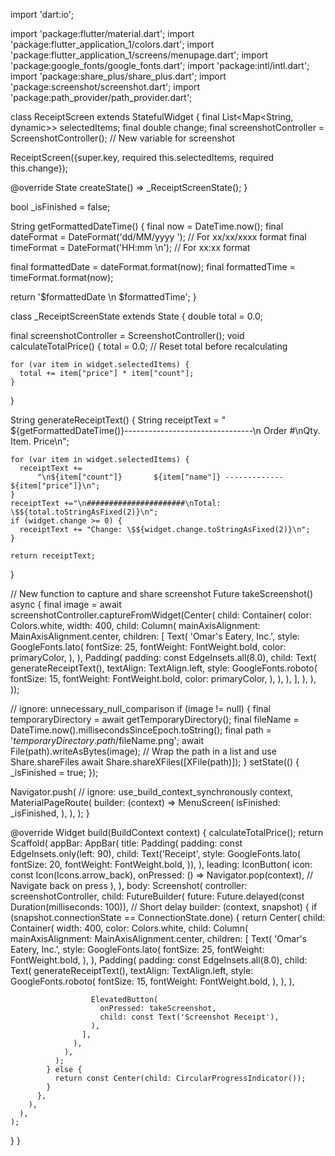 import 'dart:io';

import 'package:flutter/material.dart';
import 'package:flutter_application_1/colors.dart';
import 'package:flutter_application_1/screens/menupage.dart';
import 'package:google_fonts/google_fonts.dart';
import 'package:intl/intl.dart';
import 'package:share_plus/share_plus.dart';
import 'package:screenshot/screenshot.dart';
import 'package:path_provider/path_provider.dart';

class ReceiptScreen extends StatefulWidget {
  final List<Map<String, dynamic>> selectedItems;
  final double change;
  final screenshotController = ScreenshotController();
   // New variable for screenshot

  ReceiptScreen({super.key, required this.selectedItems, required this.change});

  @override
  State<ReceiptScreen> createState() => _ReceiptScreenState();
}

bool _isFinished = false;


String getFormattedDateTime() {
  final now = DateTime.now();
  final dateFormat = DateFormat('dd/MM/yyyy '); // For xx/xx/xxxx format
  final timeFormat = DateFormat('HH:mm \n'); // For xx:xx format

  final formattedDate = dateFormat.format(now);
  final formattedTime = timeFormat.format(now);

  return '$formattedDate \n                 $formattedTime';
}

class _ReceiptScreenState extends State<ReceiptScreen> {
  double total = 0.0;
  
  final screenshotController = ScreenshotController(); 
  void calculateTotalPrice() {
    total = 0.0; // Reset total before recalculating

    for (var item in widget.selectedItems) {
      total += item["price"] * item["count"];
    }
  }


  String generateReceiptText() {
    String receiptText =
        "            ${getFormattedDateTime()}--------------------------------\n                  Order #\nQty.             Item.           Price\n";

    for (var item in widget.selectedItems) {
      receiptText +=
          "\n${item["count"]}       ${item["name"]} ------------- ${item["price"]}\n";
    }
    receiptText +="\n######################\nTotal: \$${total.toStringAsFixed(2)}\n";
    if (widget.change >= 0) {
      receiptText += "Change: \$${widget.change.toStringAsFixed(2)}\n";
    }
    
    return receiptText;
  }
  



  // New function to capture and share screenshot
  Future<void> takeScreenshot() async {
    final image = await screenshotController.captureFromWidget(Center(
      child: Container(
        color: Colors.white,
        width: 400,
        child: Column(
          mainAxisAlignment: MainAxisAlignment.center,
          children: [
            Text(
              'Omar\'s Eatery, Inc.',
              style: GoogleFonts.lato(
                fontSize: 25,
                fontWeight: FontWeight.bold,
                color: primaryColor,
              ),
            ),
            Padding(
              padding: const EdgeInsets.all(8.0),
              child: Text(
                generateReceiptText(),
                textAlign: TextAlign.left,
                style: GoogleFonts.roboto(
                  fontSize: 15,
                  fontWeight: FontWeight.bold,
                  color: primaryColor,
                ),
              ),
            ),
          ],
        ),
      ),
    ));

    
  // ignore: unnecessary_null_comparison
  if (image != null) {
    final temporaryDirectory = await getTemporaryDirectory();
    final fileName = DateTime.now().millisecondsSinceEpoch.toString();
    final path = '${temporaryDirectory.path}/$fileName.png';
    await File(path).writeAsBytes(image);
    // Wrap the path in a list and use Share.shareFiles
    await Share.shareXFiles([XFile(path)]);
  }
  setState(() {
    _isFinished = true;
  });

  Navigator.push(
            // ignore: use_build_context_synchronously
            context,
            MaterialPageRoute(
              builder: (context) => MenuScreen(
                isFinished: _isFinished,
              ),
            ),
          );
  }
  


  @override
  Widget build(BuildContext context) {
    calculateTotalPrice();
    return Scaffold(
      appBar: AppBar(
        title: Padding(
          padding: const EdgeInsets.only(left: 90),
          child: Text('Receipt',
              style: GoogleFonts.lato(
                fontSize: 20,
                fontWeight: FontWeight.bold,
              )),
        ),
        leading: IconButton(
          icon: const Icon(Icons.arrow_back),
          onPressed: () => Navigator.pop(context), // Navigate back on press
        ),
      ),
      body: Screenshot(
        controller: screenshotController,
        child: FutureBuilder(
          future: Future.delayed(const Duration(milliseconds: 100)), // Short delay
          builder: (context, snapshot) {
            if (snapshot.connectionState == ConnectionState.done) {
              return Center(
                child: Container(
                  width: 400,
                  color: Colors.white,
                  child: Column(
                    mainAxisAlignment: MainAxisAlignment.center,
                    children: [
                      Text(
                        'Omar\'s Eatery, Inc.',
                        style: GoogleFonts.lato(
                          fontSize: 25,
                          fontWeight: FontWeight.bold,
                        ),
                      ),
                      Padding(
                        padding: const EdgeInsets.all(8.0),
                        child: Text(
                          generateReceiptText(),
                          textAlign: TextAlign.left,
                          style: GoogleFonts.roboto(
                            fontSize: 15,
                            fontWeight: FontWeight.bold,
                          ),
                        ),
                      ),
                      
                      ElevatedButton(
                        onPressed: takeScreenshot,
                        child: const Text('Screenshot Receipt'),
                      ),
                    ],
                  ),
                ),
              );
            } else {
              return const Center(child: CircularProgressIndicator());
            }
          },
        ),
      ),
    );
  }
}
